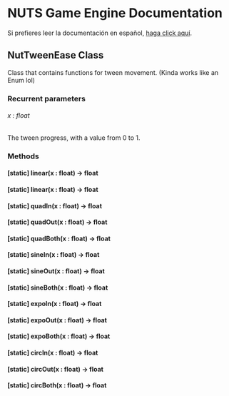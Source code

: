 # NUTS Game Engine Documentation

Si prefieres leer la documentación en español, [haga click aquí](/DOCUMENTATION_Ñ/INDEX.md).

## NutTweenEase Class

Class that contains functions for tween movement. (Kinda works like an Enum lol)

### Recurrent parameters

###### x : float

The tween progress, with a value from 0 to 1.

### Methods

#### [static] linear(x : float) -> float

#### [static] linear(x : float) -> float

#### [static] quadIn(x : float) -> float

#### [static] quadOut(x : float) -> float

#### [static] quadBoth(x : float) -> float

#### [static] sineIn(x : float) -> float

#### [static] sineOut(x : float) -> float

#### [static] sineBoth(x : float) -> float

#### [static] expoIn(x : float) -> float

#### [static] expoOut(x : float) -> float

#### [static] expoBoth(x : float) -> float

#### [static] circIn(x : float) -> float

#### [static] circOut(x : float) -> float

#### [static] circBoth(x : float) -> float
